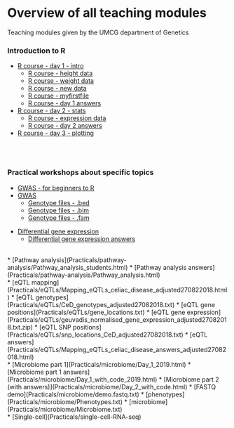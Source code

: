 # Overview of all teaching modules

Teaching modules given by the UMCG department of Genetics

### Introduction to R
* [R course - day 1 - intro](R-course/R_day1_intro.html)
	* [R course - height data](R-course/data/height.Rdata)
	* [R course - weight data](R-course/data/weight.Rdata)
	* [R course - new data](R-course/data/newdata.Rdata)
	* [R course - myfirstfile](R-course/data/myfirstfile.txt)
	* [R course - day 1 answers](R-course/R_day1_intro_with_answers.html)
* [R course - day 2 - stats](R-course/R_day2_stats.html)
	* [R course - expression data](R-course/data/BigData_backup_GM12878-IL21.csv)
	* [R course - day 2 answers](R-course/R_day2_stats_answers.html)
* [R course - day 3 - plotting](R-course/R_day3_plotting.html)

<!--
	* [R course - day 3 answers](R-course/R_day3_plotting_answers.html)
-->
<br><br>

### Practical workshops about specific topics
* [GWAS - for beginners to R](Practicals/GWAS/gwas_tutorial_2019_easy.html)
* [GWAS](Practicals/GWAS/gwas_tutorial_2019.html)
	* [Genotype files - .bed](Practicals/GWAS/celiac_gwas/celiac_gwas.bed)
	* [Genotype files - .bim](Practicals/GWAS/celiac_gwas/celiac_gwas.bim)
	* [Genotype files - .fam](Practicals/GWAS/celiac_gwas/celiac_gwas.fam)

<!--
	* [GWAS answers](Practicals/GWAS/gwas_tutorial_2019_answers.html)
<br>
-->
* [Differential gene expression](Practicals/differential-expression/rnaseq_diff_expr_student.html)	
	* [Differential gene expression answers](Practicals/differential-expression/rnaseq_diff_expr.html)
<br>
* [Pathway analysis](Practicals/pathway-analysis/Pathway_analysis_students.html)
	* [Pathway analysis answers](Practicals/pathway-analysis/Pathway_analysis.html)
<br>
* [eQTL mapping](Practicals/eQTLs/Mapping_eQTLs_celiac_disease_adjusted270822018.html)
	* [eQTL genotypes](Practicals/eQTLs/CeD_genotypes_adjusted27082018.txt)
	* [eQTL gene positions](Practicals/eQTLs/gene_locations.txt)
	* [eQTL gene expression](Practicals/eQTLs/geuvadis_normalised_gene_expression_adjusted27082018.txt.zip)
	* [eQTL SNP positions](Practicals/eQTLs/snp_locations_CeD_adjusted27082018.txt)
	* [eQTL answers](Practicals/eQTLs/Mapping_eQTLs_celiac_disease_answers_adjusted27082018.html)
<br>
* [Microbiome part 1](Practicals/microbiome/Day_1_2019.html)
	* [Microbiome part 1 answers](Practicals/microbiome/Day_1_with_code_2019.html)
* [Microbiome part 2 (with answers)](Practicals/microbiome/Day_2_with_code.html)
	* [FASTQ demo](Practicals/microbiome/demo.fastq.txt)
	* [phenotypes](Practicals/microbiome/Phenotypes.txt)
	* [microbiome](Practicals/microbiome/Microbiome.txt)
<br>
* [Single-cell](Practicals/single-cell-RNA-seq)

<!--
* [Differential expression](Practicals/differential-expression/rnaseq_practical1.html) !NB 2 versions
* [Pathway analysis](Practicals/pathway-analysis/Pathway_analysis_students.html) !NB bonus exercise
	* [Slides](Practicals/pathway-analysis/Pathway_analysis.pptx) 
	* [Answers](Practicals/pathway-analysis/Pathway_analysis.html)
* [Co-expression analysis](Practicals/co-expression/CoExpression_Tutorial.html)
	* [Answers](Practicals/co-expression/Rcommancs_Tutorial.html)
-->
